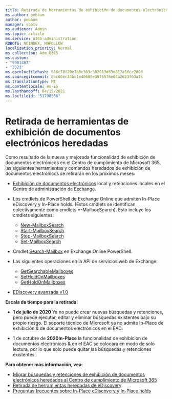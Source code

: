 ```yaml
---
title: Retirada de herramientas de exhibición de documentos electrónicos heredadas
ms.author: pebaum
author: pebaum
manager: scotv
ms.audience: Admin
ms.topic: article
ms.service: o365-administration
ROBOTS: NOINDEX, NOFOLLOW
localization_priority: Normal
ms.collection: Adm_O365
ms.custom:
- "9001487"
- "3523"
ms.openlocfilehash: 986c78f20e7b8c303c302913d63d817a56ce2896
ms.sourcegitcommit: 8bc60ec34bc1e40685e3976576e04a2623f63a7c
ms.translationtype: MT
ms.contentlocale: es-ES
ms.lasthandoff: 04/15/2021
ms.locfileid: "51798566"
---
```

# <a name="retirement-of-legacy-ediscovery-tools"></a>Retirada de herramientas de exhibición de documentos electrónicos heredadas

Como resultado de la nueva y mejorada funcionalidad de exhibición de documentos electrónicos en el Centro de cumplimiento de Microsoft 365, las siguientes herramientas y comandos heredados de exhibición de documentos electrónicos se retirarán en los próximos meses:

- [Exhibición de documentos electrónicos](https://docs.microsoft.com/exchange/security-and-compliance/in-place-ediscovery/in-place-ediscovery) local [y](https://docs.microsoft.com/exchange/security-and-compliance/create-or-remove-in-place-holds) retenciones locales en el Centro de administración de Exchange.

- Los cmdlets de PowerShell de Exchange Online que admiten In-Place eDiscovery y In-Place holds. (Estos cmdlets se identifican colectivamente como cmdlets *-MailboxSearch). Esto incluye los cmdlets siguientes:

    - [New-MailboxSearch](https://docs.microsoft.com/powershell/module/exchange/policy-and-compliance-content-search/new-mailboxsearch)
    - [Start-MailboxSearch](https://docs.microsoft.com/powershell/module/exchange/policy-and-compliance-content-search/start-mailboxsearch)
    - [Stop-MailboxSearch](https://docs.microsoft.com/powershell/module/exchange/policy-and-compliance-content-search/stop-mailboxsearch)
    - [Set-MailboxSearch](https://docs.microsoft.com/powershell/module/exchange/policy-and-compliance-content-search/set-mailboxsearch)

- Cmdlet [Search-Mailbox](https://docs.microsoft.com/powershell/module/exchange/mailboxes/search-mailbox?view=exchange-ps) en Exchange Online PowerShell.
- Las siguientes operaciones en la API de servicios web de Exchange:
    - [GetSearchableMailboxes](https://docs.microsoft.com/exchange/client-developer/web-service-reference/getsearchablemailboxes-operation)
    - [SetHoldOnMailboxes](https://docs.microsoft.com/exchange/client-developer/web-service-reference/setholdonmailboxes-operation)
    - [GetHoldOnMailboxes](https://docs.microsoft.com/exchange/client-developer/web-service-reference/getholdonmailboxes-operation)

- [EDiscovery avanzada v1.0](https://docs.microsoft.com/microsoft-365/compliance/office-365-advanced-ediscovery)

**Escala de tiempo para la retirada:**
- **1 de julio de 2020** Ya no puede crear nuevas búsquedas y retenciones, pero puede ejecutar, editar y eliminar búsquedas existentes bajo su propio riesgo. El soporte técnico de Microsoft ya no admite In-Place de exhibición & de documentos electrónicos en el EAC.
    
- 1 de octubre de **2020In-Place** la funcionalidad de exhibición de documentos electrónicos & en el EAC se colocará en modo de solo lectura, por lo que solo puede quitar las búsquedas y retenciones existentes.

**Para obtener más información, vea**:

 - [Migrar búsquedas y retenciones de exhibición de documentos electrónicos heredados al Centro de cumplimiento de Microsoft 365](https://docs.microsoft.com/microsoft-365/compliance/migrate-legacy-ediscovery-searches-and-holds)
 - [Retirada de herramientas heredadas de eDiscovery](https://docs.microsoft.com/microsoft-365/compliance/legacy-ediscovery-retirement)
 - [Preguntas frecuentes sobre In-Place eDiscovery y In-Place holds](https://docs.microsoft.com/microsoft-365/compliance/legacy-ediscovery-retirement#faqs-about-in-place-ediscovery-and-in-place-holds)



